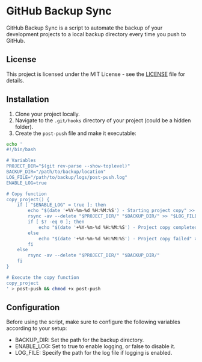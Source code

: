 # GitHub Backup Sync

GitHub Backup Sync is a script to automate the backup of your development projects to a local backup directory every time you push to GitHub.

## License

This project is licensed under the MIT License - see the [LICENSE](LICENSE) file for details.

## Installation

1. Clone your project locally.
2. Navigate to the `.git/hooks` directory of your project (could be a hidden folder).
3. Create the `post-push` file and make it executable:
```sh
echo '
#!/bin/bash

# Variables
PROJECT_DIR="$(git rev-parse --show-toplevel)"
BACKUP_DIR="/path/to/backup/location"
LOG_FILE="/path/to/backup/logs/post-push.log"
ENABLE_LOG=true

# Copy function
copy_project() {
    if [ "$ENABLE_LOG" = true ]; then
        echo "$(date '+%Y-%m-%d %H:%M:%S') - Starting project copy" >> "$LOG_FILE"
        rsync -av --delete "$PROJECT_DIR/" "$BACKUP_DIR/" >> "$LOG_FILE" 2>&1
        if [ $? -eq 0 ]; then
            echo "$(date '+%Y-%m-%d %H:%M:%S') - Project copy completed successfully" >> "$LOG_FILE"
        else
            echo "$(date '+%Y-%m-%d %H:%M:%S') - Project copy failed" >> "$LOG_FILE"
        fi
    else
        rsync -av --delete "$PROJECT_DIR/" "$BACKUP_DIR/"
    fi
}

# Execute the copy function
copy_project
' > post-push && chmod +x post-push
```

## Configuration
Before using the script, make sure to configure the following variables according to your setup:

- BACKUP_DIR: Set the path for the backup directory.
- ENABLE_LOG: Set to true to enable logging, or false to disable it.
- LOG_FILE: Specify the path for the log file if logging is enabled.
